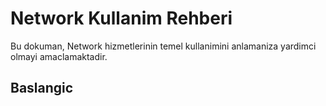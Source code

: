 # Network Kullanim Rehberi

Bu dokuman, Network hizmetlerinin temel kullanimini anlamaniza yardimci olmayi amaclamaktadir.

## Baslangic